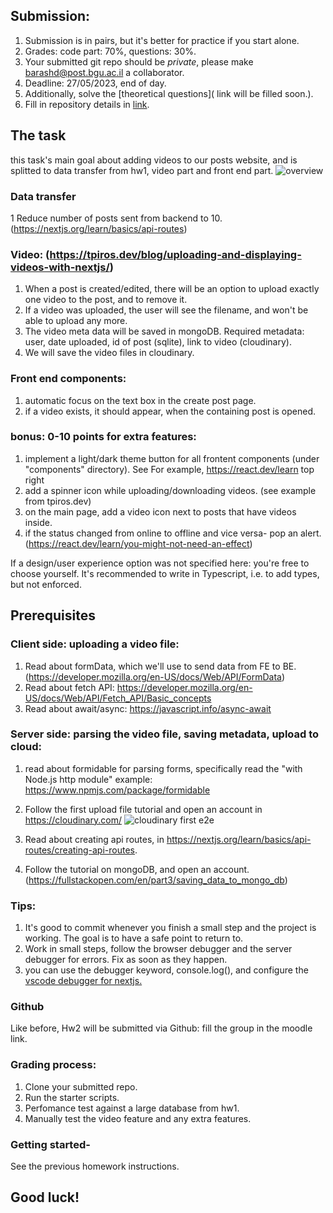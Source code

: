 ## Submission: 
1. Submission is in pairs, but it's better for practice if you start alone.
2. Grades: code part: 70%, questions: 30%.
3. Your submitted git repo should be *private*, please make barashd@post.bgu.ac.il a collaborator.
5. Deadline: 27/05/2023, end of day.
6. Additionally, solve the [theoretical questions](  link will be filled soon.).
7. Fill in repository details in [link](https://moodle.bgu.ac.il/moodle/mod/questionnaire/view.php?id=2466075).


## The task
this task's main goal about adding videos to our posts website, and is splitted to data transfer from hw1, video part and front end part.
![overview](https://res.cloudinary.com/dqdivzl0r/image/upload/v1684134346/kk6grnofeqgawigeas9f.png)

### Data transfer
1 Reduce number of posts sent from backend to 10.  (https://nextjs.org/learn/basics/api-routes)

### Video: (https://tpiros.dev/blog/uploading-and-displaying-videos-with-nextjs/)
1. When a post is created/edited, there will be an option to upload exactly one video to the post, and to remove it. 
2. If a video was uploaded, the user will see the filename, and won't be able to upload any more.
3. The video meta data will be saved in mongoDB. 
Required metadata: user, date uploaded, id of post (sqlite),  link to video (cloudinary). 
4. We will save the video files in cloudinary. 

### Front end components:
1.  automatic focus on the text box in the create post page.
2.  if a video exists, it should appear, when the containing post is opened.

### bonus: 0-10 points for extra features:
1. implement a light/dark theme button for all frontent components (under "components" directory). See For example, https://react.dev/learn top right 
2. add a spinner icon while uploading/downloading videos. (see example from tpiros.dev)
3. on the main page, add a video icon next to posts that have videos inside.
4. if the status changed from online to offline and vice versa- pop an alert. (https://react.dev/learn/you-might-not-need-an-effect)

If a design/user experience option was not specified here: you're free to choose yourself.
It's recommended to write in Typescript, i.e. to add types, but not enforced.

## Prerequisites

### Client side: uploading a video file:
1. Read about formData, which we'll use to send data from FE to BE. (https://developer.mozilla.org/en-US/docs/Web/API/FormData)
2. Read about fetch API: https://developer.mozilla.org/en-US/docs/Web/API/Fetch_API/Basic_concepts
3. Read about await/async: https://javascript.info/async-await


### Server side: parsing the video file, saving metadata, upload to cloud:
1. read about formidable for parsing forms, specifically read the "with Node.js http module" example: https://www.npmjs.com/package/formidable
2. Follow the first upload file tutorial and open an account in https://cloudinary.com/ ![cloudinary first e2e](https://res.cloudinary.com/dqdivzl0r/image/upload/v1684131345/cloudinary_xkdnx7.png )

3. Read about creating api routes, in https://nextjs.org/learn/basics/api-routes/creating-api-routes.
4. Follow the tutorial on mongoDB, and open an account. (https://fullstackopen.com/en/part3/saving_data_to_mongo_db)

### Tips:
1. It's good to commit whenever you finish a small step and the project is working. The goal is to have a safe point to return to.
2. Work in small steps, follow the browser debugger and the server debugger for errors. Fix as soon as they happen.
3. you can use the debugger keyword, console.log(), and configure the [vscode debugger for nextjs.](https://nextjs.org/docs/pages/building-your-application/configuring/debugging)

### Github 
Like before, Hw2 will be submitted via Github: fill the group in the moodle link.

### Grading process:
1. Clone your submitted repo. 
2. Run the starter scripts.
3. Perfomance test against a large database from hw1.
4. Manually test the video feature and any extra features.




### Getting started- 
See the previous homework instructions.





## Good luck!



